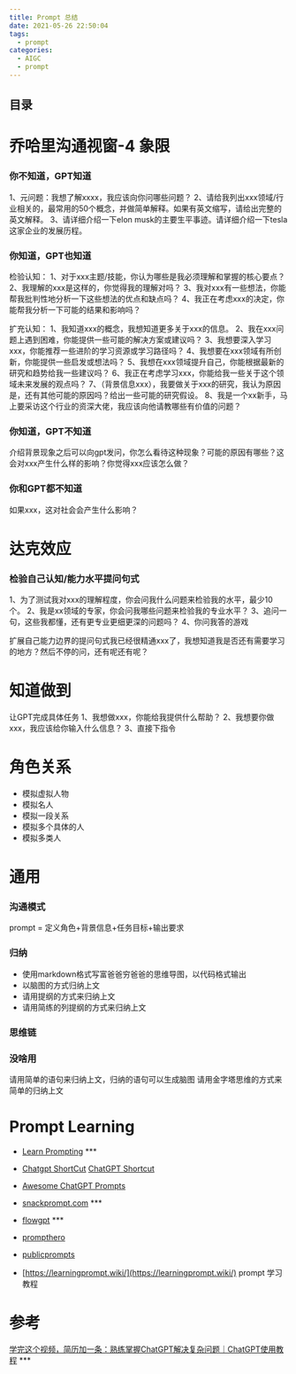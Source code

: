 ```yaml
---
title: Prompt 总结
date: 2021-05-26 22:50:04
tags:
  - prompt
categories:
  - AIGC
  - prompt
---
```


<p></p>
<!-- more -->


## 目录
<!-- toc -->


# 乔哈里沟通视窗-4 象限
### 你不知道，GPT知道
1、元问题：我想了解xxxx，我应该向你问哪些问题？
2、请给我列出xxx领域/行业相关的，最常用的50个概念，并做简单解释。如果有英文缩写，请给出完整的英文解释。
3、请详细介绍一下elon musk的主要生平事迹。请详细介绍一下tesla这家企业的发展历程。

### 你知道，GPT也知道
检验认知：
1、对于xxx主题/技能，你认为哪些是我必须理解和掌握的核心要点？
2、我理解的xxx是这样的，你觉得我的理解对吗？
3、我对xxx有一些想法，你能帮我批判性地分析一下这些想法的优点和缺点吗？
4、我正在考虑xxx的决定，你能帮我分析一下可能的结果和影响吗？

扩充认知：
1、我知道xxx的概念，我想知道更多关于xxx的信息。
2、我在xxx问题上遇到困难，你能提供一些可能的解决方案或建议吗？
3、我想要深入学习xxx，你能推荐一些进阶的学习资源或学习路径吗？
4、我想要在xxx领域有所创新，你能提供一些启发或想法吗？
5、我想在xxx领域提升自己，你能根据最新的研究和趋势给我一些建议吗？
6、我正在考虑学习xxx，你能给我一些关于这个领域未来发展的观点吗？
7、（背景信息xxx），我要做关于xxx的研究，我认为原因是，还有其他可能的原因吗？给出一些可能的研究假设。 
8、我是一个xx新手，马上要采访这个行业的资深大佬，我应该向他请教哪些有价值的问题？

###  你知道，GPT不知道
介绍背景现象之后可以向gpt发问，你怎么看待这种现象？可能的原因有哪些？这会对xxx产生什么样的影响？你觉得xxx应该怎么做？

### 你和GPT都不知道
如果xxx，这对社会会产生什么影响？

# 达克效应
### 检验自己认知/能力水平提问句式
1、为了测试我对xxx的理解程度，你会问我什么问题来检验我的水平，最少10个。
2、我是xx领域的专家，你会问我哪些问题来检验我的专业水平？
3、追问一句，这些我都懂，还有更专业更细更深的问题吗？
4、你问我答的游戏

扩展自己能力边界的提问句式我已经很精通xxx了，我想知道我是否还有需要学习的地方？然后不停的问，还有呢还有呢？

# 知道做到
让GPT完成具体任务
1、我想做xxx，你能给我提供什么帮助？
2、我想要你做xxx，我应该给你输入什么信息？
3、直接下指令

# 角色关系
+ 模拟虚拟人物
+ 模拟名人
+ 模拟一段关系
+ 模拟多个具体的人
+ 模拟多类人


# 通用
###   沟通模式
prompt =  定义角色+背景信息+任务目标+输出要求

### 归纳
- 使用markdown格式写富爸爸穷爸爸的思维导图，以代码格式输出
- 以脑图的方式归纳上文
- 请用提纲的方式来归纳上文
- 请用简练的列提纲的方式来归纳上文

### 思维链

###  没啥用
请用简单的语句来归纳上文，归纳的语句可以生成脑图
请用金字塔思维的方式来简单的归纳上文





# Prompt Learning
+ [Learn Prompting](https://learnprompting.org/zh-Hans/docs/intro) *** 

+ [Chatgpt ShortCut](https://www.aishort.top/)
  [ChatGPT Shortcut ](https://github.com/rockbenben/ChatGPT-Shortcut)
  
+ [ Awesome ChatGPT Prompts](https://prompts.chat/)  

+ [snackprompt.com](https://snackprompt.com/) ***
+ [flowgpt](https://flowgpt.com/) ***
+ [prompthero](https://prompthero.com/)
+ [publicprompts](https://publicprompts.art/)
+ [https://learningprompt.wiki/](https://learningprompt.wiki/) prompt 学习教程

# 参考

[学完这个视频，简历加一条：熟练掌握ChatGPT解决复杂问题｜ChatGPT使用教程](https://www.bilibili.com/video/BV1Lg4y1c7fk/)  *** 